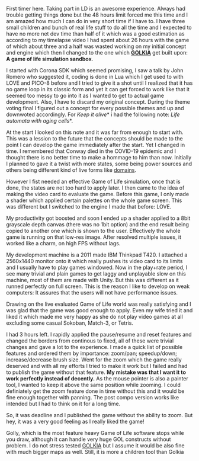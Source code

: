 First timer here.
Taking part in LD is an awesome experience.
Always had trouble getting things done but the 48 hours limit forced me this time and I am amazed how much I can do in very short time if I have to.
I have three small children and bunch of real life stuff to do all the time and I expected to have no more net dev time than half of it which was a good estimation as according to my timelapse video I had spent about 26 hours with the game of which about three and a half was wasted working on my initial concept and engine which then I changed to the one which **[GOLKIA](https://ldjam.com/events/ludum-dare/46/golkia)** get built upon: **A game of life simulation sandbox**.

I started with Corona SDK which seemed promising, I saw a talk by John Romero who suggested it, coding is done in Lua which I get used to with LOVE and PICO-8 before and I tried to give it a shot until I realized that it has no game loop in its classic form and yet it can get forced to work like that it seemed too messy to go into it as I wanted to get to actual game development.
Also, I have to discard my original concept. During the theme voting final I figured out a concept for every possible themes and up and downwoted accordingly.
For *Keep it alive** i had the following note: *Life automata with aging cells**.

At the start I looked on this note and it was far from enough to start with.
This was a lession to the future that the concepts should be made to the point I can develop the game immediately after the start.
Yet I changed in time. I remembered that Conway died in the COVID-19 epidemic and I thought there is no better time to make a hommage to him than now.
Initially I planned to gave it a twist with more states, some being power sources and others being different kind of live forms like [domains](https://en.wikipedia.org/wiki/Domain_(biology)).

However I fist needed an effective Game of Life simulation, once that is done, the states are not too hard to apply later.
I then came to the idea of making the video card to evaluate the game.
Before this game, I only made a shader which applied certain palettes on the whole game screen.
This was different but I switched to the engine I made that before: LOVE.

My productivity got boosted and soon I ended up a shader applied to a 8bit grayscale depth canvas (there was no 1bit option) and the end result being copied to another one which is shown to the user.
Effectively the whole game is running on that low-res image.
After resolved multiple issues, it worked like a charm, on high FPS without lags.

My development machine is a 2011 made IBM Thinkpad T420.
I attached a 2560x1440 monitor onto it which really pushes its video card to its limits and I usually have to play games windowed.
Now in the play+rate period, I see many trivial and plain games to get laggy and unplayable slow on this machine, most of them are made with Unity.
But this was different as it runned perfectly on full screen.
This is the reason I like to develop on weak computers: It assures that the users will not have performance issues.

Drawing on the live evaluated Game of Life world was really satisfying and I was glad that the game was good enough to apply.
Even my wife tried it and liked it which made me very happy as she do not play video games at all excluding some casual Sokoban, Match-3, or Tetris.

I had 3 hours left.
I rapidly applied the pause/resume and reset features and changed the borders from continous to fixed, all of these were trivial changes and gave a lot to the experience. I made a quick list of possible features and ordered them by importance: zoom/pan; speedup/down; increase/decrease brush size.
Went for the zoom which the game really deserved and with all my efforts I tried to make it work but I failed and had to publish the game without that feature.
**My mistake was that I want it to work perfectly instead of decently.**
As the mouse pointer is also a painter tool, I wanted to keep it above the same position while zooming.
I could definiately get the zoom feature done in time without this and it would be fine enough together with panning.
The post compo version works like intended but I had to think on it for a long time.

So, it was deadline and I published the game without the ability to zoom.
But hey, it was a very good feeling as I really liked the game!

Golly, which is the most feature heavy Game of Life software stops while you draw, although it can handle very huge GOL constructs without problem.
I do not stress tested [GOLKIA](https://ldjam.com/events/ludum-dare/46/golkia) but I assume it would be also fine with much bigger maps as well.
Still, it is more a children tool than Golkia
